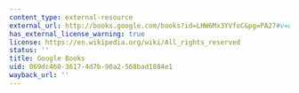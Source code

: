 ```yaml
---
content_type: external-resource
external_url: http://books.google.com/books?id=LHW6Mx3YVfoC&pg=PA27#v=onepage
has_external_license_warning: true
license: https://en.wikipedia.org/wiki/All_rights_reserved
status: ''
title: Google Books
uid: 069dc460-3617-4d7b-90a2-568bad1884e1
wayback_url: ''
---
```

